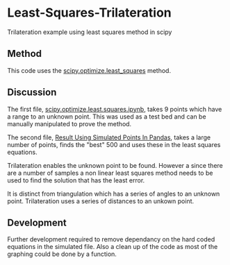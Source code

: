 # Least-Squares-Trilateration
Trilateration example using least squares method in scipy

## Method
This code uses the [scipy.optimize.least_squares](https://docs.scipy.org/doc/scipy/reference/generated/scipy.optimize.least_squares.html) method. 

## Discussion
The first file, [scipy.optimize.least.squares.ipynb](https://github.com/etymologisk/Least-Squares-Trilateration/blob/master/scipy.optimize.least_squares.ipynb), takes 9 points which have a range to an unknown point. This was used as a test bed and can be manually manipulated to prove the method.   

The second file, [Result Using Simulated Points In Pandas](https://github.com/etymologisk/Least-Squares-Trilateration/blob/master/Result%20Using%20Simulated%20Points%20In%20Pandas.ipynb), takes a large number of points, finds the "best" 500 and uses these in the least squares equations. 

Trilateration enables the unknown point to be found. However a since there are a number of samples a non linear least squares method needs to be used to find the solution that has the least error. 

It is distinct from triangulation which has a series of angles to an unknown point. Trilateration uses a series of distances to an unkown point. 

## Development
Further development required to remove dependancy on the hard coded equations in the simulated file. Also a clean up of the code as most of the graphing could be done by a function. 








